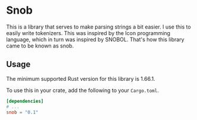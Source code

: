 # Snob

This is a library that serves to make parsing strings a bit easier. I use this
to easily write tokenizers. This was inspired by the Icon programming language,
which in turn was inspired by SNOBOL. That's how this library came to be known
as snob.

## Usage

The minimum supported Rust version for this library is 1.66.1.

To use this in your crate, add the following to your `Cargo.toml`.

```toml
[dependencies]
# ...
snob = "0.1"
```
